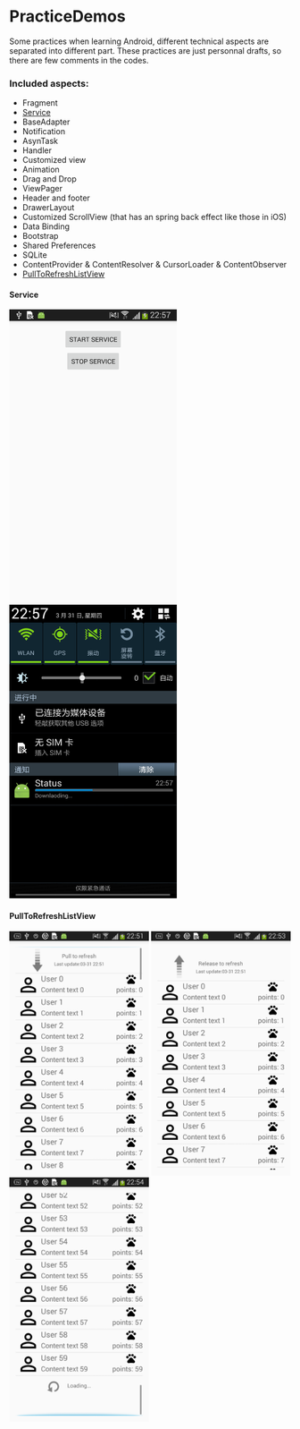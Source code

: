 # PracticeDemos
Some practices when learning Android, different technical aspects are separated into different part. These practices are just personnal drafts, so there are few comments in the codes.

### Included aspects: ###

  - Fragment
  - [Service](#service)
  - BaseAdapter
  - Notification
  - AsynTask
  - Handler 
  - Customized view
  - Animation
  - Drag and Drop
  - ViewPager
  - Header and footer
  - DrawerLayout
  - Customized ScrollView (that has an spring back effect like those in iOS)
  - Data Binding
  - Bootstrap
  - Shared Preferences
  - SQLite
  - ContentProvider & ContentResolver & CursorLoader & ContentObserver
  - [PullToRefreshListView](#pulltorefreshlistview)



#### Service
  <img src="https://github.com/ZENG-Yuhao/PracticeDemos/blob/master/Screenshots/service_ui.png" width="300" height="525">
  <img src="https://github.com/ZENG-Yuhao/PracticeDemos/blob/master/Screenshots/service_start.png" width="300" height="525">
  
#### PullToRefreshListView
  <img src="https://github.com/ZENG-Yuhao/PracticeDemos/blob/master/Screenshots/pulltorefreshlistview_pull.png" width="250" height="437"> 
  <img src="https://github.com/ZENG-Yuhao/PracticeDemos/blob/master/Screenshots/pulltorefreshlistview_ready.png" width="250" height="437"> 
  <img src="https://github.com/ZENG-Yuhao/PracticeDemos/blob/master/Screenshots/pulltorefreshlistview_loading.png" width="250" height="437"> 
